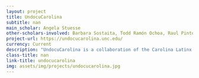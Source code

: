 ```yaml
---
layout: project
title: UndocuCarolina
subtitle: nan
main_scholar: Angela Stuesse
other-scholars-involved: Barbara Sostaita, Todd Ramón Ochoa, Raul Pinto, Emil’ Keme, Ricky Hurtado, Josmell Perez, Rubi Franco Quiroz
project-url: https://undocucarolina.unc.edu/
currency: Current
description: "UndocuCarolina is a collaboration of the Carolina Latinx Center, LatinxEd, and students, faculty, staff, and community members. Together we are working to increase visibility, support, and resources for members of the Carolina community living with the effects of undocumentation."
class-title: nan
link-title: undocucarolina
img: assets/img/projects/undocucarolina.jpg
---
```

